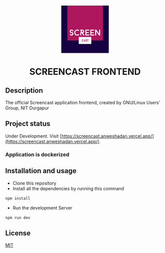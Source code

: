 <p align="center">
  <a href="https://screencast.anweshadan.vercel.app/">
    <img alt="logo" src="public/scl.png" width="150" />
  </a>
</p>
<h1 align="center">
  SCREENCAST FRONTEND
</h1>

## Description

The official Screencast application frontend, created by GNU/Linux Users' Group, NIT Durgapur

## Project status

Under Development. Visit [https://screencast.anweshadan.vercel.app/](https://screencast.anweshadan.vercel.app/).

<h3>Application is dockerized<h3>

## Installation and usage

- Clone this repository
- Install all the dependencies by running this command

```
npm install
```

- Run the development Server

```
npm run dev
```

## License

[MIT](./LICENSE)
